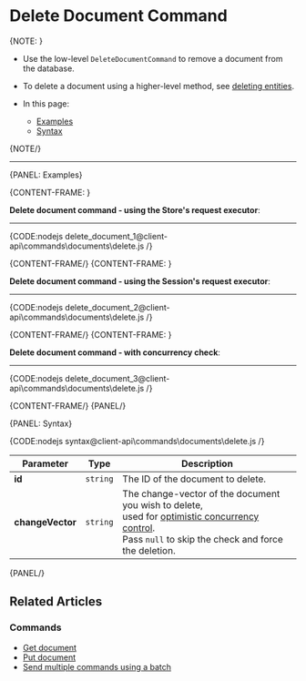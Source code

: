 # Delete Document Command

{NOTE: }

* Use the low-level `DeleteDocumentCommand` to remove a document from the database.

* To delete a document using a higher-level method, see [deleting entities](../../../client-api/session/deleting-entities).

* In this page:

    * [Examples](../../../client-api/commands/documents/delete#examples)
    * [Syntax](../../../client-api/commands/documents/delete#syntax)

{NOTE/}

---

{PANEL: Examples}

{CONTENT-FRAME: }

**Delete document command - using the Store's request executor**:

---

{CODE:nodejs delete_document_1@client-api\commands\documents\delete.js /}

{CONTENT-FRAME/}
{CONTENT-FRAME: }

**Delete document command - using the Session's request executor**:

---

{CODE:nodejs delete_document_2@client-api\commands\documents\delete.js /}

{CONTENT-FRAME/}
{CONTENT-FRAME: }

**Delete document command - with concurrency check**:

---

{CODE:nodejs delete_document_3@client-api\commands\documents\delete.js /}

{CONTENT-FRAME/}
{PANEL/}

{PANEL: Syntax}

{CODE:nodejs syntax@client-api\commands\documents\delete.js /}

| Parameter        | Type     | Description                                                                                                                                                                                                                                             |
|------------------|----------|---------------------------------------------------------------------------------------------------------------------------------------------------------------------------------------------------------------------------------------------------------|
| **id**           | `string` | The ID of the document to delete.                                                                                                                                                                                                                       |
| **changeVector** | `string` | The change-vector of the document you wish to delete,<br>used for [optimistic concurrency control](../../../server/clustering/replication/change-vector#concurrency-control-&-change-vectors).<br>Pass `null` to skip the check and force the deletion. |

{PANEL/}

## Related Articles

### Commands 

- [Get document](../../../client-api/commands/documents/get)  
- [Put document](../../../client-api/commands/documents/put)  
- [Send multiple commands using a batch](../../../client-api/commands/batches/how-to-send-multiple-commands-using-a-batch)

